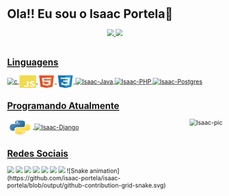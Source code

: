 # Ola!! Eu sou o Isaac Portela👋
<div align="center">
  <a href="https://github.com/KroosBR">
  <img height="180em" src="https://github-readme-stats.vercel.app/api?username=isaac-portela&show_icons=true&theme=tokyonight&include_all_commits=true&count_private=true"/>
  <img height="180em" src="https://github-readme-stats.vercel.app/api/top-langs/?username=isaac-portela&layout=compact&langs_count=7&theme=tokyonight"/>
</div>
<div style="display: inline_block"><br>
  
  ## Linguagens
  <img align="center" height="32" src="https://cdn.iconscout.com/icon/free/png-512/c-programming-569564.png" alt="c"/>
  <img align="center" alt="Isaac-Js" height="30" width="40" src="https://raw.githubusercontent.com/devicons/devicon/master/icons/javascript/javascript-plain.svg">
  <img align="center" alt="Isaac-HTML" height="30" width="40" src="https://raw.githubusercontent.com/devicons/devicon/master/icons/html5/html5-original.svg">
  <img align="center" alt="Isaac-CSS" height="30" width="40" src="https://raw.githubusercontent.com/devicons/devicon/master/icons/css3/css3-original.svg">
  <img align="center" alt="Isaac-Java" height="40" width="45" src="https://cdn.jsdelivr.net/gh/devicons/devicon/icons/java/java-original.svg">
  <img align="center" alt="Isaac-PHP" height="50" width="45" src="https://cdn.jsdelivr.net/gh/devicons/devicon/icons/php/php-original.svg">
  <img align="center" alt="Isaac-Postgres" height="30" width="40" src="https://cdn.jsdelivr.net/gh/devicons/devicon/icons/postgresql/postgresql-original.svg">
  
  
  ## Programando Atualmente
  <img align="center" alt="Isaac-Python" height="40" width="60" src="https://raw.githubusercontent.com/devicons/devicon/master/icons/python/python-original.svg">
  <img align="center" alt="Isaac-Django" height="70" width="90" src="https://cdn.jsdelivr.net/gh/devicons/devicon/icons/django/django-original.svg">
  
  <img align="right" alt="Isaac-pic" height="150" src="https://media.discordapp.net/attachments/758289789459103748/916745159251746867/download20211206143722.png?width=473&height=473">
</div>

## Redes Sociais

<div>
 <a href="https://www.youtube.com/channel/UCedD5roOyyaLL066-KfKqQg" target="_blank"><img src="https://img.shields.io/badge/YouTube-FF0000?style=for-the-badge&logo=youtube&logoColor=white" target="_blank"></a>
 <a href="https://open.spotify.com/user/y2mbqfbnvbbu6fq1k474pvyfm" target="_blank"><img src="https://img.shields.io/badge/Spotify-1ED760?&style=for-the-badge&logo=spotify&logoColor=white"></a>
  <a href="https://www.instagram.com/isaacportela_20/" target="_blank"><img src="https://img.shields.io/badge/-Instagram-%23E4405F?style=for-the-badge&logo=instagram&logoColor=white" target="_blank"></a>
 	<a href="https://www.twitch.tv/kroos_br" target="_blank"><img src="https://img.shields.io/badge/Twitch-9146FF?style=for-the-badge&logo=twitch&logoColor=white" target="_blank"></a>
 <a href="https://discord.gg/ra7fakvU" target="_blank"><img src="https://img.shields.io/badge/Discord-7289DA?style=for-the-badge&logo=discord&logoColor=white" target="_blank"></a> 
 <a href = "mailto:isaacportela2003@gmail.com"><img src="https://img.shields.io/badge/-Gmail-%23333?style=for-the-badge&logo=gmail&logoColor=white" target="_blank"></a>
 <a href="https://www.linkedin.com/in/isaac-portela-302170228/" target="_blank"><img src="https://img.shields.io/badge/-LinkedIn-%230077B5?style=for-the-badge&logo=linkedin&logoColor=white" target="_blank"></a> 
  ![Snake animation](https://github.com/isaac-portela/isaac-portela/blob/output/github-contribution-grid-snake.svg)
</div>

